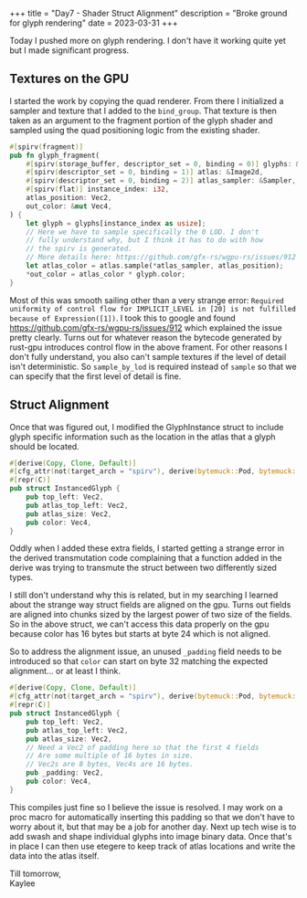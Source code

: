 +++
title = "Day7 - Shader Struct Alignment"
description = "Broke ground for glyph rendering"
date = 2023-03-31
+++

Today I pushed more on glyph rendering. I don't have it
working quite yet but I made significant progress.

## Textures on the GPU
I started the work by copying the quad renderer. From there I
initialized a sampler and texture that I added to the
`bind_group`. That texture is then taken as an argument to
the fragment portion of the glyph shader and sampled using
the quad positioning logic from the existing shader. 

```rs
#[spirv(fragment)]
pub fn glyph_fragment(
    #[spirv(storage_buffer, descriptor_set = 0, binding = 0)] glyphs: &[InstancedGlyph],
    #[spirv(descriptor_set = 0, binding = 1)] atlas: &Image2d,
    #[spirv(descriptor_set = 0, binding = 2)] atlas_sampler: &Sampler,
    #[spirv(flat)] instance_index: i32,
    atlas_position: Vec2,
    out_color: &mut Vec4,
) {
    let glyph = glyphs[instance_index as usize];
    // Here we have to sample specifically the 0 LOD. I don't
    // fully understand why, but I think it has to do with how
    // the spirv is generated.
    // More details here: https://github.com/gfx-rs/wgpu-rs/issues/912
    let atlas_color = atlas.sample(*atlas_sampler, atlas_position);
    *out_color = atlas_color * glyph.color;
}
```

Most of this was smooth sailing other than a very strange
error:
`Required uniformity of control flow for IMPLICIT_LEVEL in
[20] is not fulfilled because of Expression([1])`. I took
this to google and found
https://github.com/gfx-rs/wgpu-rs/issues/912 which explained
the issue pretty clearly. Turns out for whatever reason the
bytecode generated by rust-gpu introduces control flow in
the above frament. For other reasons I don't fully
understand, you also can't sample textures if the level of
detail isn't deterministic. So `sample_by_lod` is required
instead of `sample` so that we can specify that the first
level of detail is fine.

## Struct Alignment

Once that was figured out, I modified the GlyphInstance
struct to include glyph specific information such as the
location in the atlas that a glyph should be located. 

```rs
#[derive(Copy, Clone, Default)]
#[cfg_attr(not(target_arch = "spirv"), derive(bytemuck::Pod, bytemuck::Zeroable))]
#[repr(C)]
pub struct InstancedGlyph {
    pub top_left: Vec2,
    pub atlas_top_left: Vec2,
    pub atlas_size: Vec2,
    pub color: Vec4,
}
```

Oddly when I added these extra fields, I started getting a
strange error in the derived transmutation code complaining
that a function added in the derive was trying to transmute
the struct between two differently sized types.

I still don't understand why this is related, but in my
searching I learned about the strange way struct fields are
aligned on the gpu. Turns out fields are aligned into chunks
sized by the largest power of two size of the fields. So in
the above struct, we can't access this data properly on the
gpu because color has 16 bytes but starts at byte 24 which
is not aligned.

So to address the alignment issue, an unused `_padding`
field needs to be introduced so that `color` can start on
byte 32 matching the expected alignment... or at least I
think.

```rs
#[derive(Copy, Clone, Default)]
#[cfg_attr(not(target_arch = "spirv"), derive(bytemuck::Pod, bytemuck::Zeroable))]
#[repr(C)]
pub struct InstancedGlyph {
    pub top_left: Vec2,
    pub atlas_top_left: Vec2,
    pub atlas_size: Vec2,
    // Need a Vec2 of padding here so that the first 4 fields
    // Are some multiple of 16 bytes in size.
    // Vec2s are 8 bytes, Vec4s are 16 bytes.
    pub _padding: Vec2,
    pub color: Vec4,
}
```

This compiles just fine so I believe the issue is resolved.
I may work on a proc macro for automatically inserting this
padding so that we don't have to worry about it, but that
may be a job for another day. Next up tech wise is to add
swash and shape individual glyphs into image binary data.
Once that's in place I can then use etegere to keep track of
atlas locations and write the data into the atlas itself.

Till tomorrow,  
Kaylee
